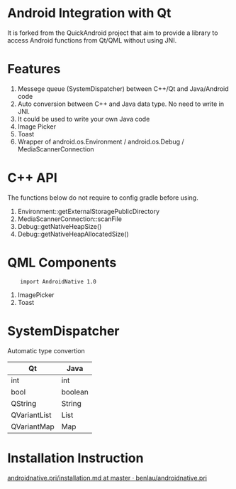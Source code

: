 Android Integration with Qt
===========================

It is forked from the QuickAndroid project that aim to provide a library to access Android functions from Qt/QML without using JNI.

Features
========

 1. Messege queue (SystemDispatcher) between C++/Qt and Java/Android code
  1. Auto conversion between C++ and Java data type. No need to write in JNI.
  1. It could be used to write your own Java code
 1. Image Picker
 1. Toast
 1. Wrapper of 	android.os.Environment / android.os.Debug / MediaScannerConnection


C++ API
=======

The functions below do not require to config gradle before using.

 1. Environment::getExternalStoragePublicDirectory
 1. MediaScannerConnection::scanFile
 1. Debug::getNativeHeapSize()
 1. Debug::getNativeHeapAllocatedSize()

QML Components
==============

```
    import AndroidNative 1.0
```

 1. ImagePicker
 1. Toast


SystemDispatcher
================

Automatic type convertion

| Qt           | Java    |
|--------------|---------|
| int          | int     |
| bool         | boolean |
| QString      | String  |
| QVariantList | List<T> |
| QVariantMap  | Map<T>  |


Installation Instruction
========================

[androidnative.pri/installation.md at master · benlau/androidnative.pri](https://github.com/benlau/androidnative.pri/blob/master/docs/installation.md)

